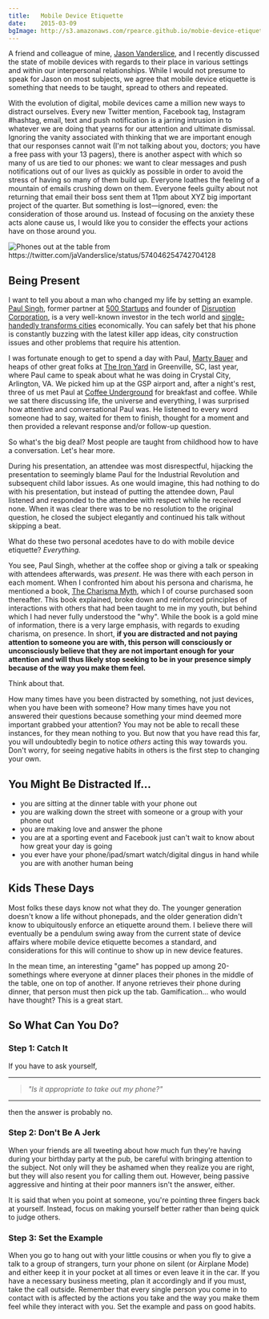 ```yaml
---
title:   Mobile Device Etiquette
date:    2015-03-09
bgImage: http://s3.amazonaws.com/rpearce.github.io/mobie-device-etiquette/phone-table.jpg
---
```


A friend and colleague of mine, [Jason Vanderslice](https://twitter.com/javanderslice), and I recently discussed the state of mobile devices with regards to their place in various settings and within our interpersonal relationships. While I would not presume to speak for Jason on most subjects, we agree that mobile device etiquette is something that needs to be taught, spread to others and repeated.

With the evolution of digital, mobile devices came a million new ways to distract ourselves. Every new Twitter mention, Facebook tag, Instagram #hashtag, email, text and push notification is a jarring intrusion in to whatever we are doing that yearns for our attention and ultimate dismissal. Ignoring the vanity associated with thinking that we are important enough that our responses cannot wait (I'm not talking about you, doctors; you have a free pass with your 13 pagers), there is another aspect with which so many of us are tied to our phones: we want to clear messages and push notifications out of our lives as quickly as possible in order to avoid the stress of having so many of them build up. Everyone loathes the feeling of a mountain of emails crushing down on them. Everyone feels guilty about not returning that email their boss sent them at 11pm about XYZ big important project of the quarter. But something is lost&mdash;ignored, even: the consideration of those around us. Instead of focusing on the anxiety these acts alone cause us, I would like you to consider the effects your actions have on those around you.

<img data-lazy-image="https://s3.amazonaws.com/rpearce.github.io/mobie-device-etiquette/suns-out-phones-out.jpg" alt="Phones out at the table from https://twitter.com/jaVanderslice/status/574046254742704128" title="Photo credit Jason Vanderslice: https://twitter.com/jaVanderslice/status/574046254742704128" />

## Being Present
I want to tell you about a man who changed my life by setting an example. [Paul Singh](https://twitter.com/paulsingh), former partner at [500 Startups](http://500.co) and founder of [Disruption Corporation](http://www.disruption.vc), is a very well-known investor in the tech world and [single-handedly transforms cities](http://www.crystalcity.org/innovative/crystal-tech-fund) economically. You can safely bet that his phone is constantly buzzing with the latest killer app ideas, city construction issues and other problems that require his attention.

I was fortunate enough to get to spend a day with Paul, [Marty Bauer](https://twitter.com/bauermarty) and heaps of other great folks at [The Iron Yard](http://theironyard.com) in Greenville, SC, last year, where Paul came to speak about what he was doing in Crystal City, Arlington, VA. We picked him up at the GSP airport and, after a night's rest, three of us met Paul at [Coffee Underground](http://www.coffeeunderground.info) for breakfast and coffee. While we sat there discussing life, the universe and everything, I was surprised how attentive and conversational Paul was. He listened to every word someone had to say, waited for them to finish, thought for a moment and then provided a relevant response and/or follow-up question.

So what's the big deal? Most people are taught from childhood how to have a conversation. Let's hear more.

During his presentation, an attendee was most disrespectful, hijacking the presentation to seemingly blame Paul for the Industrial Revolution and subsequent child labor issues. As one would imagine, this had nothing to do with his presentation, but instead of putting the attendee down, Paul listened and responded to the attendee with respect while he received none. When it was clear there was to be no resolution to the original question, he closed the subject elegantly and continued his talk without skipping a beat.

What do these two personal acedotes have to do with mobile device etiquette? _Everything._

You see, Paul Singh, whether at the coffee shop or giving a talk or speaking with attendees afterwards, was _present_. He was there with each person in each moment. When I confronted him about his persona and charisma, he mentioned a book, [The Charisma Myth](http://www.amazon.com/The-Charisma-Myth-Personal-Magnetism/dp/1591845947), which I of course purchased soon thereafter. This book explained, broke down and reinforced principles of interactions with others that had been taught to me in my youth, but behind which I had never fully understood the "why". While the book is a gold mine of information, there is a very large emphasis, with regards to exuding charisma, on presence. In short, **if you are distracted and not paying attention to someone you are with, this person will consciously or unconsciously believe that they are not important enough for your attention and will thus likely stop seeking to be in your presence simply because of the way you make them feel.**

Think about that.

How many times have you been distracted by something, not just devices, when you have been with someone? How many times have you not answered their questions because something your mind deemed more important grabbed your attention? You may not be able to recall these instances, for they mean nothing to you. But now that you have read this far, you will undoubtedly begin to notice _others_ acting this way towards you. Don't worry, for seeing negative habits in others is the first step to changing your own.

## You Might Be Distracted If...
* you are sitting at the dinner table with your phone out
* you are walking down the street with someone or a group with your phone out
* you are making love and answer the phone
* you are at a sporting event and Facebook just can't wait to know about how great your day is going
* you ever have your phone/ipad/smart watch/digital dingus in hand while you are with another human being

## Kids These Days
Most folks these days know not what they do. The younger generation doesn't know a life without phonepads, and the older generation didn't know to ubiquitously enforce an etiquette around them. I believe there will eventually be a pendulum swing away from the current state of device affairs where mobile device etiquette becomes a standard, and considerations for this will continue to show up in new device features.

In the mean time, an interesting "game" has popped up among 20-somethings where everyone at dinner places their phones in the middle of the table, one on top of another. If anyone retrieves their phone during dinner, that person must then pick up the tab. Gamification... who would have thought? This is a great start.

## So What Can You Do?

### Step 1: Catch It
If you have to ask yourself,

* * *

> _&quot;Is it appropriate to take out my phone?&quot;_

* * *

then the answer is probably no.

### Step 2: Don't Be A Jerk
When your friends are all tweeting about how much fun they're having during your birthday party at the pub, be careful with bringing attention to the subject. Not only will they be ashamed when they realize you are right, but they will also resent you for calling them out. However, being passive aggressive and hinting at their poor manners isn't the answer, either.

It is said that when you point at someone, you're pointing three fingers back at yourself. Instead, focus on making yourself better rather than being quick to judge others.

### Step 3: Set the Example
When you go to hang out with your little cousins or when you fly to give a talk to a group of strangers, turn your phone on silent (or Airplane Mode) and either keep it in your pocket at all times or even leave it in the car. If you have a necessary business meeting, plan it accordingly and if you must, take the call outside. Remember that every single person you come in to contact with is affected by the actions you take and the way you make them feel while they interact with you. Set the example and pass on good habits.
